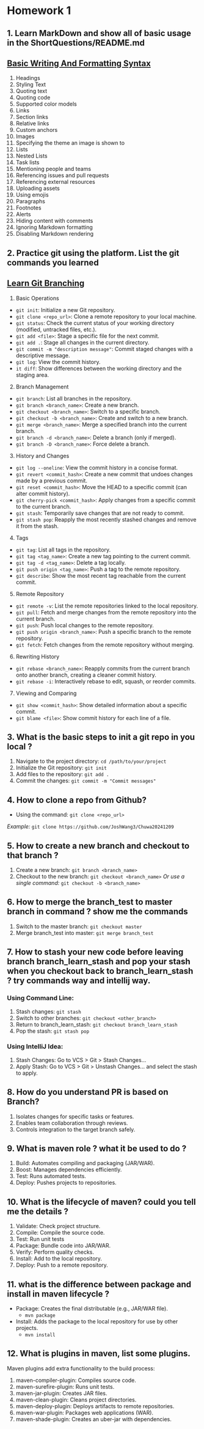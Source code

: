 # Homework 1
## 1. Learn MarkDown and show all of basic usage in the ShortQuestions/README.md
## [Basic Writing And Formatting Syntax](https://docs.github.com/en/get-started/writing-on-github/getting-started-with-writing-and-formatting-on-github/basic-writing-and-formatting-syntax)
1. Headings
2. Styling Text
3. Quoting text
4. Quoting code
5. Supported color models
6. Links
7. Section links
8. Relative links
9. Custom anchors
10. Images
11. Specifying the theme an image is shown to
12. Lists
13. Nested Lists
14. Task lists
15. Mentioning people and teams
16. Referencing issues and pull requests
17. Referencing external resources
18. Uploading assets
19. Using emojis
20. Paragraphs
21. Footnotes
22. Alerts
23. Hiding content with comments
24. Ignoring Markdown formatting
25. Disabling Markdown rendering

## 2. Practice git using the platform. List the git commands you learned 
## [Learn Git Branching](https://learngitbranching.js.org/)
1. Basic Operations
- ```git init```: Initialize a new Git repository.
- ```git clone <repo_url>```: Clone a remote repository to your local machine.
- ```git status```: Check the current status of your working directory (modified, untracked files, etc.).
- ```git add <file>```: Stage a specific file for the next commit.
- ```git add .```: Stage all changes in the current directory.
- ```git commit -m "description message"```: Commit staged changes with a descriptive message.
- ```git log```: View the commit history.
- ```it diff```: Show differences between the working directory and the staging area.

2. Branch Management
- ```git branch```: List all branches in the repository.
- ```git branch <branch_name>```: Create a new branch.
- ```git checkout <branch_name>```: Switch to a specific branch.
- ```git checkout -b <branch_name>```: Create and switch to a new branch.
- ```git merge <branch_name>```: Merge a specified branch into the current branch.
- ```git branch -d <branch_name>```: Delete a branch (only if merged).
- ```git branch -D <branch_name>```: Force delete a branch.

3. History and Changes
- ```git log --oneline```: View the commit history in a concise format.
- ```git revert <commit_hash>```: Create a new commit that undoes changes made by a previous commit.
- ```git reset <commit_hash>```: Move the HEAD to a specific commit (can alter commit history).
- ```git cherry-pick <commit_hash>```: Apply changes from a specific commit to the current branch.
- ```git stash```: Temporarily save changes that are not ready to commit.
- ```git stash pop```: Reapply the most recently stashed changes and remove it from the stash.

4. Tags
- ```git tag```: List all tags in the repository.
- ```git tag <tag_name>```: Create a new tag pointing to the current commit.
- ```git tag -d <tag_name>```: Delete a tag locally.
- ```git push origin <tag_name>```: Push a tag to the remote repository.
- ```git describe```: Show the most recent tag reachable from the current commit.

5. Remote Repository
- ```git remote -v```: List the remote repositories linked to the local repository.
- ```git pull```: Fetch and merge changes from the remote repository into the current branch.
- ```git push```: Push local changes to the remote repository.
- ```git push origin <branch_name>```: Push a specific branch to the remote repository.
- ```git fetch```: Fetch changes from the remote repository without merging.

6. Rewriting History
- ```git rebase <branch_name>```: Reapply commits from the current branch onto another branch, creating a cleaner commit history.
- ```git rebase -i```: Interactively rebase to edit, squash, or reorder commits.

7. Viewing and Comparing
- ```git show <commit_hash>```: Show detailed information about a specific commit.
- ```git blame <file>```: Show commit history for each line of a file.

## 3. What is the basic steps to init a git repo in you local ?
1. Navigate to the project directory: ```cd /path/to/your/project```
2. Initialize the Git repository: ```git init```
3. Add files to the repository: ```git add .```
4. Commit the changes: ```git commit -m "Commit messages"```

## 4. How to clone a repo from Github?

- Using the command: ```git clone <repo_url>```

_Example:_ ```git clone https://github.com/JoshWang3/Chuwa20241209```

## 5. How to create a new branch and checkout to that branch ?
1. Create a new branch: ```git branch <branch_name>```
2. Checkout to the new branch: ```git checkout <branch_name>```
_Or use a single command:_ ```git checkout -b <branch_name>```

## 6. How to merge the branch_test to master branch in command ? show me the commands
1. Switch to the master branch: ```git checkout master```
2. Merge branch_test into master: ```git merge branch_test```

## 7. How to stash your new code before leaving branch branch_learn_stash and pop your stash when you checkout back to **branch_learn_stash** ? try commands way and intellij way.
### Using Command Line:
1. Stash changes: ```git stash```
2. Switch to other branches: ```git checkout <other_branch>```
3. Return to branch_learn_stash: ```git checkout branch_learn_stash```
4. Pop the stash: ```git stash pop```

### Using IntelliJ Idea:
1. Stash Changes: Go to VCS > Git > Stash Changes...
2. Apply Stash: Go to VCS > Git > Unstash Changes... and select the stash to apply.

## 8. How do you understand PR is based on Branch?
1. Isolates changes for specific tasks or features.
2. Enables team collaboration through reviews.
3. Controls integration to the target branch safely.

## 9. What is maven role ? what it be used to do ?
1. Build: Automates compiling and packaging (JAR/WAR).
2. Boost: Manages dependencies efficiently.
3. Test: Runs automated tests.
4. Deploy: Pushes projects to repositories.

## 10. What is the lifecycle of maven? could you tell me the details ?
1. Validate: Check project structure.
2. Compile: Compile the source code.
3. Test: Run unit tests
4. Package: Bundle code into JAR/WAR.
5. Verify: Perform quality checks.
6. Install: Add to the local repository.
7. Deploy: Push to a remote repository.

## 11. what is the difference between package and install in maven lifecycle ?
- Package: Creates the final distributable (e.g., JAR/WAR file).
    - ```mvn package```
- Install: Adds the package to the local repository for use by other projects.
    - ```mvn install```

## 12. What is plugins in maven, list some plugins.
Maven plugins add extra functionality to the build process:
1. maven-compiler-plugin: Compiles source code.
2. maven-surefire-plugin: Runs unit tests.
3. maven-jar-plugin: Creates JAR files.
4. maven-clean-plugin: Cleans project directories.
5. maven-deploy-plugin: Deploys artifacts to remote repositories.
6. maven-war-plugin: Packages web applications (WAR).
7. maven-shade-plugin: Creates an uber-jar with dependencies.



























